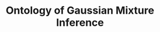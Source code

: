 ---
layout: page
title: Ontology of Gaussian Mixture Inference
# description: Click on the Title for Complete Description
img: assets/img/ontology.jpg
redirect: assets/pdf/gaussian_mixture_ontology.pdf
importance: 1
category: BSc/MSc Theses
related_publications: true
---